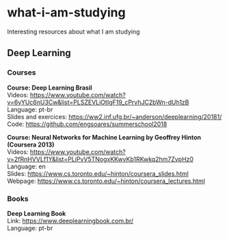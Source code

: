 # what-i-am-studying
Interesting resources about what I am studying

## Deep Learning

### Courses

**Course: Deep Learning Brasil** 
</br>Videos: https://www.youtube.com/watch?v=6yYUc6nU3Cw&list=PLSZEVLiOtIgF19_cPrvhJC2bWn-dUh1zB
</br>Language: pt-br
</br>Slides and exercices: https://ww2.inf.ufg.br/~anderson/deeplearning/20181/
</br>Code: https://github.com/engsoares/summerschool2018

**Course: Neural Networks for Machine Learning by Geoffrey Hinton (Coursera 2013)**
</br>Videos: https://www.youtube.com/watch?v=2fRnHVVLf1Y&list=PLiPvV5TNogxKKwvKb1RKwkq2hm7ZvpHz0
</br>Language: en
</br>Slides: https://www.cs.toronto.edu/~hinton/coursera_slides.html
</br>Webpage: https://www.cs.toronto.edu/~hinton/coursera_lectures.html

### Books
**Deep Learning Book**
</br>Link: https://www.deeplearningbook.com.br/
</br>Language: pt-br
